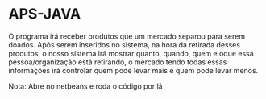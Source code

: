 # APS-JAVA
O programa irá receber produtos que um mercado separou para serem doados. Após serem inseridos no sistema, na hora da retirada desses produtos, o nosso sistema irá mostrar quanto, quando, quem e oque essa pessoa/organização está retirando, o mercado tendo todas essas informações irá controlar quem pode levar mais e quem pode levar menos.


Nota: Abre no netbeans e roda o código por lá
